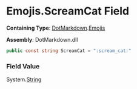 # Emojis\.ScreamCat Field

**Containing Type**: [DotMarkdown](../../README.md)\.[Emojis](../README.md)

**Assembly**: DotMarkdown\.dll

```csharp
public const string ScreamCat = ":scream_cat:"
```

### Field Value

System\.[String](https://docs.microsoft.com/en-us/dotnet/api/system.string)